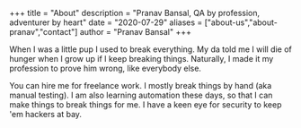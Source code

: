 +++
title = "About"
description = "Pranav Bansal, QA by profession, adventurer by heart"
date = "2020-07-29"
aliases = ["about-us","about-pranav","contact"]
author = "Pranav Bansal"
+++

When I was a little pup I used to break everything. My da told me I will die of
hunger when I grow up if I keep breaking things. Naturally, I made it my
profession to prove him wrong, like everybody else.

You can hire me for freelance work. I mostly break things by hand (aka manual
testing). I am also learning automation these days, so that I can make things to
break things for me. I have a keen eye for security to keep 'em hackers at bay.
